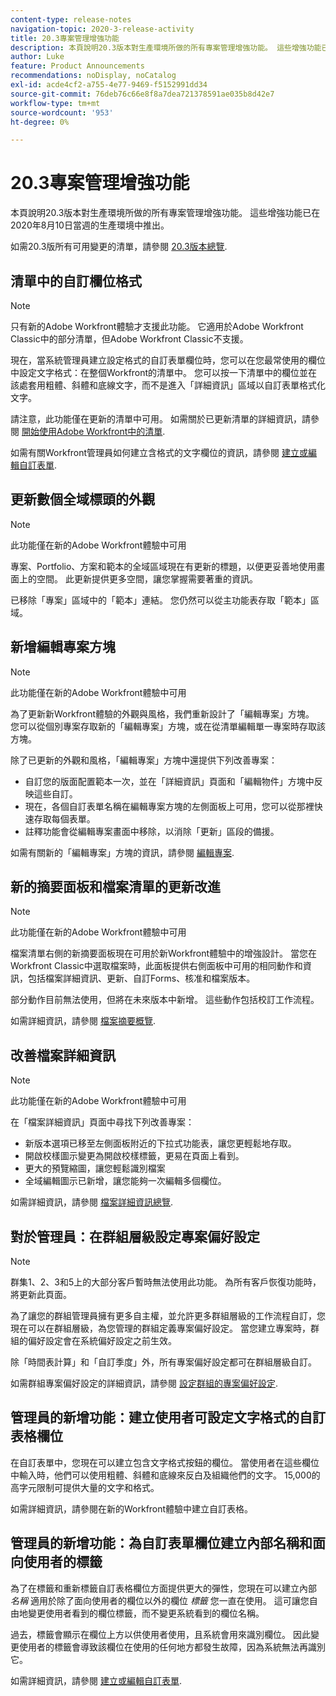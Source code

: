 ```yaml
---
content-type: release-notes
navigation-topic: 2020-3-release-activity
title: 20.3專案管理增強功能
description: 本頁說明20.3版本對生產環境所做的所有專案管理增強功能。 這些增強功能已在2020年8月10日當週的生產環境中推出。
author: Luke
feature: Product Announcements
recommendations: noDisplay, noCatalog
exl-id: acde4cf2-a755-4e77-9469-f5152991dd34
source-git-commit: 76deb76c66e8f8a7dea721378591ae035b8d42e7
workflow-type: tm+mt
source-wordcount: '953'
ht-degree: 0%

---
```


# 20.3專案管理增強功能

本頁說明20.3版本對生產環境所做的所有專案管理增強功能。 這些增強功能已在2020年8月10日當週的生產環境中推出。

如需20.3版所有可用變更的清單，請參閱 [20.3版本總覽](../../../product-announcements/product-releases/20.3-release-activity/20.3-release-overview.md).

## 清單中的自訂欄位格式

>[!NOTE]
>
>只有新的Adobe Workfront體驗才支援此功能。 它適用於Adobe Workfront Classic中的部分清單，但Adobe Workfront Classic不支援。

現在，當系統管理員建立設定格式的自訂表單欄位時，您可以在您最常使用的欄位中設定文字格式：在整個Workfront的清單中。 您可以按一下清單中的欄位並在該處套用粗體、斜體和底線文字，而不是進入「詳細資訊」區域以自訂表單格式化文字。

請注意，此功能僅在更新的清單中可用。 如需關於已更新清單的詳細資訊，請參閱 [開始使用Adobe Workfront中的清單](../../../workfront-basics/navigate-workfront/use-lists/view-items-in-a-list.md).

如需有關Workfront管理員如何建立含格式的文字欄位的資訊，請參閱 [建立或編輯自訂表單](../../../administration-and-setup/customize-workfront/create-manage-custom-forms/create-or-edit-a-custom-form.md).

## 更新數個全域標頭的外觀

>[!NOTE]
>
>此功能僅在新的Adobe Workfront體驗中可用

專案、Portfolio、方案和範本的全域區域現在有更新的標題，以便更妥善地使用畫面上的空間。 此更新提供更多空間，讓您掌握需要著重的資訊。

已移除「專案」區域中的「範本」連結。 您仍然可以從主功能表存取「範本」區域。

## 新增編輯專案方塊

>[!NOTE]
>
>此功能僅在新的Adobe Workfront體驗中可用

為了更新新Workfront體驗的外觀與風格，我們重新設計了「編輯專案」方塊。 您可以從個別專案存取新的「編輯專案」方塊，或在從清單編輯單一專案時存取該方塊。

除了已更新的外觀和風格，「編輯專案」方塊中還提供下列改善專案：

* 自訂您的版面配置範本一次，並在「詳細資訊」頁面和「編輯物件」方塊中反映這些自訂。
* 現在，各個自訂表單名稱在編輯專案方塊的左側面板上可用，您可以從那裡快速存取每個表單。
* 註釋功能會從編輯專案畫面中移除，以消除「更新」區段的備援。

<!--
<p data-mc-conditions="QuicksilverOrClassic.Draft mode">For information about the new Edit Box box, see "New Edit Object box" (NEW ARTICLE, LINK LATER!!).</p>
-->

如需有關新的「編輯專案」方塊的資訊，請參閱 [編輯專案](../../../manage-work/projects/manage-projects/edit-projects.md).

## 新的摘要面板和檔案清單的更新改進

>[!NOTE]
>
>此功能僅在新的Adobe Workfront體驗中可用

檔案清單右側的新摘要面板現在可用於新Workfront體驗中的增強設計。 當您在Workfront Classic中選取檔案時，此面板提供右側面板中可用的相同動作和資訊，包括檔案詳細資訊、更新、自訂Forms、核准和檔案版本。

部分動作目前無法使用，但將在未來版本中新增。 這些動作包括校訂工作流程。

如需詳細資訊，請參閱 [檔案摘要概覽](../../../documents/managing-documents/summary-for-documents.md).

## 改善檔案詳細資訊

>[!NOTE]
>
>此功能僅在新的Adobe Workfront體驗中可用

在「檔案詳細資訊」頁面中尋找下列改善專案：

* 新版本選項已移至左側面板附近的下拉式功能表，讓您更輕鬆地存取。
* 開啟校樣圖示變更為開啟校樣標籤，更易在頁面上看到。
* 更大的預覽縮圖，讓您輕鬆識別檔案
* 全域編輯圖示已新增，讓您能夠一次編輯多個欄位。

如需詳細資訊，請參閱 [檔案詳細資訊總覽](../../../documents/managing-documents/document-details-overview.md).

## 對於管理員：在群組層級設定專案偏好設定

>[!NOTE]
>
>群集1、2、3和5上的大部分客戶暫時無法使用此功能。 為所有客戶恢復功能時，將更新此頁面。

為了讓您的群組管理員擁有更多自主權，並允許更多群組層級的工作流程自訂，您現在可以在群組層級，為您管理的群組定義專案偏好設定。 當您建立專案時，群組的偏好設定會在系統偏好設定之前生效。

除「時間表計算」和「自訂季度」外，所有專案偏好設定都可在群組層級自訂。

如需群組專案偏好設定的詳細資訊，請參閱 [設定群組的專案偏好設定](../../../administration-and-setup/manage-groups/create-and-manage-groups/configure-project-preferences-group.md).

## 管理員的新增功能：建立使用者可設定文字格式的自訂表格欄位

在自訂表單中，您現在可以建立包含文字格式按鈕的欄位。 當使用者在這些欄位中輸入時，他們可以使用粗體、斜體和底線來反白及組織他們的文字。 15,000的高字元限制可提供大量的文字和格式。

如需詳細資訊，請參閱在新的Workfront體驗中建立自訂表格。

## 管理員的新增功能：為自訂表單欄位建立內部名稱和面向使用者的標籤

為了在標籤和重新標籤自訂表格欄位方面提供更大的彈性，您現在可以建立內部 *名稱* 適用於除了面向使用者的欄位以外的欄位 *標籤* 您一直在使用。 這可讓您自由地變更使用者看到的欄位標籤，而不變更系統看到的欄位名稱。

過去，標籤會顯示在欄位上方以供使用者使用，且系統會用來識別欄位。 因此變更使用者的標籤會導致該欄位在使用的任何地方都發生故障，因為系統無法再識別它。

如需詳細資訊，請參閱 [建立或編輯自訂表單](../../../administration-and-setup/customize-workfront/create-manage-custom-forms/create-or-edit-a-custom-form.md).

